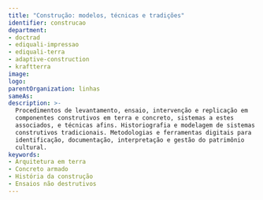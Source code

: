 ```yaml
---
title: "Construção: modelos, técnicas e tradições"
identifier: construcao
department:
- doctrad
- ediquali-impressao
- ediquali-terra
- adaptive-construction
- kraftterra
image:
logo:
parentOrganization: linhas
sameAs:
description: >-
  Procedimentos de levantamento, ensaio, intervenção e replicação em
  componentes construtivos em terra e concreto, sistemas a estes
  associados, e técnicas afins. Historiografia e modelagem de sistemas
  construtivos tradicionais. Metodologias e ferramentas digitais para
  identificação, documentação, interpretação e gestão do patrimônio
  cultural.
keywords:
- Arquitetura em terra
- Concreto armado
- História da construção
- Ensaios não destrutivos
---
```

